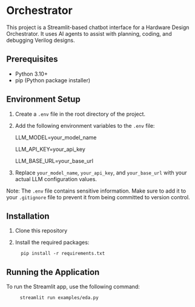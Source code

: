 # Orchestrator

This project is a Streamlit-based chatbot interface for a Hardware Design Orchestrator. It uses AI agents to assist with planning, coding, and debugging Verilog designs.

## Prerequisites

- Python 3.10+
- pip (Python package installer)

## Environment Setup

1. Create a `.env` file in the root directory of the project.
2. Add the following environment variables to the `.env` file:
   

      LLM_MODEL=your_model_name
      
      LLM_API_KEY=your_api_key
      
      LLM_BASE_URL=your_base_url

4. Replace `your_model_name`, `your_api_key`, and `your_base_url` with your actual LLM configuration values.

Note: The `.env` file contains sensitive information. Make sure to add it to your `.gitignore` file to prevent it from being committed to version control.

## Installation

1. Clone this repository
2. Install the required packages:

         pip install -r requirements.txt

## Running the Application

To run the Streamlit app, use the following command:

         streamlit run examples/eda.py

